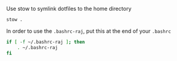 Use stow to symlink dotfiles to the home directory
```bash
stow .
```

In order to use the `.bashrc-raj`, put this at the end of your `.bashrc`
```bash
if [ -f ~/.bashrc-raj ]; then
    . ~/.bashrc-raj
fi
```
